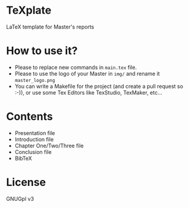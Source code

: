 # TeXplate
LaTeX template for Master's reports

# How to use it?
*   Please to replace new commands in ```main.tex``` file.
*   Please to use the logo of your Master in ```img/``` and rename it ```master_logo.png```
*   You can write a Makefile for the project (and create a pull request so :-)), or use some Tex Editors like TexStudio, TexMaker, etc...

# Contents
*   Presentation file
*   Introduction file
*   Chapter One/Two/Three file
*   Conclusion file
*   BibTeX

# License
GNUGpl v3
